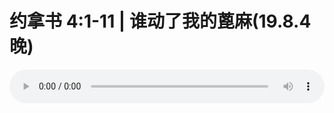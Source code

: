 # 约拿书 4:1-11 | 谁动了我的蓖麻(19.8.4晚)

<audio style="width: 100%;" preload="false" controls controlslist="nodownload"><source src="//cdn.wechat.edu.pl/audio/mp3/old/27601.mp3" type="audio/mpeg">Your browser does not support the audio element.</audio>



